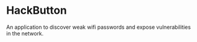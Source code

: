 # HackButton
An application to discover weak wifi passwords and expose vulnerabilities in the network.
